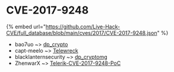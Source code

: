 # CVE-2017-9248
{% embed url="https://github.com/Live-Hack-CVE/full_database/blob/main/cves/2017/CVE-2017-9248.json" %}

* bao7uo ~> [dp_crypto](https://www.alice-snow.ru/2017/database/cve-2017-9248/dp_crypto-bao7uo)
* capt-meelo ~> [Telewreck](https://www.alice-snow.ru/2017/database/cve-2017-9248/telewreck-capt-meelo)
* blacklanternsecurity ~> [dp_cryptomg](https://www.alice-snow.ru/2017/database/cve-2017-9248/dp_cryptomg-blacklanternsecurity)
* ZhenwarX ~> [Telerik-CVE-2017-9248-PoC](https://www.alice-snow.ru/2017/database/cve-2017-9248/telerik-cve-2017-9248-poc-zhenwarx)